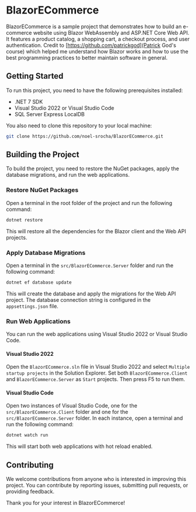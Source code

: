 # BlazorECommerce

BlazorECommerce is a sample project that demonstrates how to build an e-commerce website using Blazor WebAssembly and ASP.NET Core Web API. It features a product catalog, a shopping cart, a checkout process, and user authentication. Credit to [https://github.com/patrickgod](Patrick God's course) which helped me understand how Blazor works and how to use the best programming practices to better maintain software in general.

## Getting Started

To run this project, you need to have the following prerequisites installed:

- .NET 7 SDK
- Visual Studio 2022 or Visual Studio Code
- SQL Server Express LocalDB

You also need to clone this repository to your local machine:

```bash
git clone https://github.com/noel-srocha/BlazorECommerce.git
```

## Building the Project

To build the project, you need to restore the NuGet packages, apply the database migrations, and run the web applications.

### Restore NuGet Packages

Open a terminal in the root folder of the project and run the following command:

```bash
dotnet restore
```

This will restore all the dependencies for the Blazor client and the Web API projects.

### Apply Database Migrations

Open a terminal in the `src/BlazorECommerce.Server` folder and run the following command:

```bash
dotnet ef database update
```

This will create the database and apply the migrations for the Web API project. The database connection string is configured in the `appsettings.json` file.

### Run Web Applications

You can run the web applications using Visual Studio 2022 or Visual Studio Code.

#### Visual Studio 2022

Open the `BlazorECommerce.sln` file in Visual Studio 2022 and select `Multiple startup projects` in the Solution Explorer. Set both `BlazorECommerce.Client` and `BlazorECommerce.Server` as `Start` projects. Then press F5 to run them.

#### Visual Studio Code

Open two instances of Visual Studio Code, one for the `src/BlazorECommerce.Client` folder and one for the `src/BlazorECommerce.Server` folder. In each instance, open a terminal and run the following command:

```bash
dotnet watch run
```

This will start both web applications with hot reload enabled.

## Contributing

We welcome contributions from anyone who is interested in improving this project. You can contribute by reporting issues, submitting pull requests, or providing feedback.

Thank you for your interest in BlazorECommerce!
```
